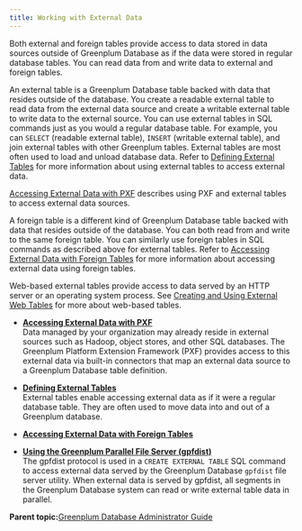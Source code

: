```yaml
---
title: Working with External Data 
---
```


Both external and foreign tables provide access to data stored in data sources outside of Greenplum Database as if the data were stored in regular database tables. You can read data from and write data to external and foreign tables.

An external table is a Greenplum Database table backed with data that resides outside of the database. You create a readable external table to read data from the external data source and create a writable external table to write data to the external source. You can use external tables in SQL commands just as you would a regular database table. For example, you can `SELECT` \(readable external table\), `INSERT` \(writable external table\), and join external tables with other Greenplum tables. External tables are most often used to load and unload database data. Refer to [Defining External Tables](g-external-tables.html) for more information about using external tables to access external data.

[Accessing External Data with PXF](pxf-overview.html) describes using PXF and external tables to access external data sources.

A foreign table is a different kind of Greenplum Database table backed with data that resides outside of the database. You can both read from and write to the same foreign table. You can similarly use foreign tables in SQL commands as described above for external tables. Refer to [Accessing External Data with Foreign Tables](g-foreign.html) for more information about accessing external data using foreign tables.

Web-based external tables provide access to data served by an HTTP server or an operating system process. See [Creating and Using External Web Tables](g-creating-and-using-web-external-tables.html) for more about web-based tables.

-   **[Accessing External Data with PXF](../external/pxf-overview.html)**  
Data managed by your organization may already reside in external sources such as Hadoop, object stores, and other SQL databases. The Greenplum Platform Extension Framework \(PXF\) provides access to this external data via built-in connectors that map an external data source to a Greenplum Database table definition.
-   **[Defining External Tables](../external/g-external-tables.html)**  
External tables enable accessing external data as if it were a regular database table. They are often used to move data into and out of a Greenplum database.
-   **[Accessing External Data with Foreign Tables](../external/g-foreign.html)**  

-   **[Using the Greenplum Parallel File Server \(gpfdist\)](../external/g-using-the-greenplum-parallel-file-server--gpfdist-.html)**  
The gpfdist protocol is used in a `CREATE EXTERNAL TABLE` SQL command to access external data served by the Greenplum Database `gpfdist` file server utility. When external data is served by gpfdist, all segments in the Greenplum Database system can read or write external table data in parallel.

**Parent topic:**[Greenplum Database Administrator Guide](../admin_guide.html)

